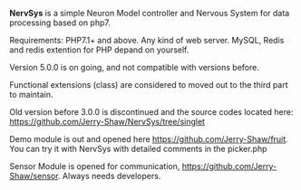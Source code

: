 **NervSys** is a simple Neuron Model controller and Nervous System for data processing based on php7.

Requirements: PHP7.1+ and above. Any kind of web server. MySQL, Redis and redis extention for PHP depand on yourself.
 
Version 5.0.0 is on going, and not compatible with versions before.

Functional extensions (class) are considered to moved out to the third part to maintain.
 
Old version before 3.0.0 is discontinued and the source codes located here: https://github.com/Jerry-Shaw/NervSys/tree/singlet

Demo module is out and opened here https://github.com/Jerry-Shaw/fruit. You can try it with NervSys with detailed comments in the picker.php

Sensor Module is opened for communication, https://github.com/Jerry-Shaw/sensor. Always needs developers.
